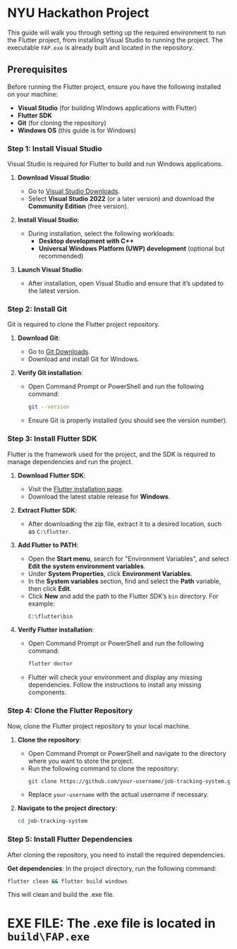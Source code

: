 # NYU Hackathon Project
This guide will walk you through setting up the required environment to run the Flutter project, from installing Visual Studio to running the project. The executable `FAP.exe` is already built and located in the repository.

## Prerequisites

Before running the Flutter project, ensure you have the following installed on your machine:

- **Visual Studio** (for building Windows applications with Flutter)
- **Flutter SDK**
- **Git** (for cloning the repository)
- **Windows OS** (this guide is for Windows)

### Step 1: Install Visual Studio

Visual Studio is required for Flutter to build and run Windows applications.

1. **Download Visual Studio**:
   - Go to [Visual Studio Downloads](https://visualstudio.microsoft.com/downloads/).
   - Select **Visual Studio 2022** (or a later version) and download the **Community Edition** (free version).

2. **Install Visual Studio**:
   - During installation, select the following workloads:
     - **Desktop development with C++**
     - **Universal Windows Platform (UWP) development** (optional but recommended)

3. **Launch Visual Studio**:
   - After installation, open Visual Studio and ensure that it’s updated to the latest version.

### Step 2: Install Git

Git is required to clone the Flutter project repository.

1. **Download Git**:
   - Go to [Git Downloads](https://git-scm.com/downloads).
   - Download and install Git for Windows.

2. **Verify Git installation**:
   - Open Command Prompt or PowerShell and run the following command:
     ```bash
     git --version
     ```
   - Ensure Git is properly installed (you should see the version number).

### Step 3: Install Flutter SDK

Flutter is the framework used for the project, and the SDK is required to manage dependencies and run the project.

1. **Download Flutter SDK**:
   - Visit the [Flutter installation page](https://flutter.dev/docs/get-started/install).
   - Download the latest stable release for **Windows**.

2. **Extract Flutter SDK**:
   - After downloading the zip file, extract it to a desired location, such as `C:\flutter`.

3. **Add Flutter to PATH**:
   - Open the **Start menu**, search for "Environment Variables", and select **Edit the system environment variables**.
   - Under **System Properties**, click **Environment Variables**.
   - In the **System variables** section, find and select the **Path** variable, then click **Edit**.
   - Click **New** and add the path to the Flutter SDK’s `bin` directory. For example:
     ```bash
     C:\flutter\bin
     ```

4. **Verify Flutter installation**:
   - Open Command Prompt or PowerShell and run the following command:
     ```bash
     flutter doctor
     ```
   - Flutter will check your environment and display any missing dependencies. Follow the instructions to install any missing components.

### Step 4: Clone the Flutter Repository

Now, clone the Flutter project repository to your local machine.

1. **Clone the repository**:
   - Open Command Prompt or PowerShell and navigate to the directory where you want to store the project.
   - Run the following command to clone the repository:
     ```bash
     git clone https://github.com/your-username/job-tracking-system.git
     ```
   - Replace `your-username` with the actual username if necessary.

2. **Navigate to the project directory**:
   ```bash
   cd job-tracking-system

### Step 5: Install Flutter Dependencies

After cloning the repository, you need to install the required dependencies.

**Get dependencies**:
In the project directory, run the following command:
```bash
flutter clean && flutter build windows
```
This will clean and build the .exe file.


# EXE FILE: The .exe file is located in `build\FAP.exe`


